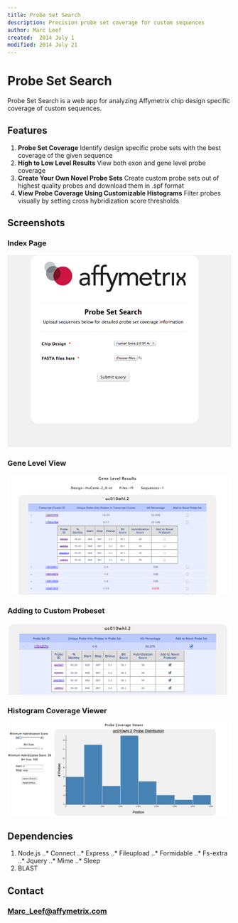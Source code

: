 ```yaml
---
title: Probe Set Search
description: Precision probe set coverage for custom sequences
author: Marc Leef
created:  2014 July 1
modified: 2014 July 21
---
```


# Probe Set Search
Probe Set Search is a web app for analyzing Affymetrix chip design specific coverage of custom sequences.

Features
--------

1. **Probe Set Coverage**
	Identify design specific probe sets with the best coverage of the given sequence 
2. **High to Low Level Results**
	View both exon and gene level probe coverage 
3. **Create Your Own Novel Probe Sets**
	Create custom probe sets out of highest quality probes and download them in .spf format 
4. **View Probe Coverage Using Customizable Histograms**
	Filter probes visually by setting cross hybridization score thresholds 

Screenshots
-----------

### Index Page
![alt text](https://github.com/mleef/PSS/raw/master/web/images/i.png "Search Page")

### Gene Level View
![alt text](https://github.com/mleef/PSS/raw/master/web/images/gv.png "Gene Level View")

### Adding to Custom Probeset
![alt text](https://github.com/mleef/PSS/raw/master/web/images/nps.png "Add to custom probe set")

### Histogram Coverage Viewer
![alt text](https://github.com/mleef/PSS/raw/master/web/images/cv.png "Histogram Coverage Viewer")


Dependencies
------------
1. Node.js
..* Connect
..* Express
..* Fileupload
..* Formidable
..* Fs-extra
..* Jquery
..* Mime
..* Sleep
2. BLAST


Contact
-------
### Marc_Leef@affymetrix.com